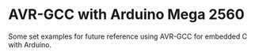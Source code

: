 # AVR-GCC with Arduino Mega 2560

Some set examples for future reference using AVR-GCC for embedded C with Arduino.
